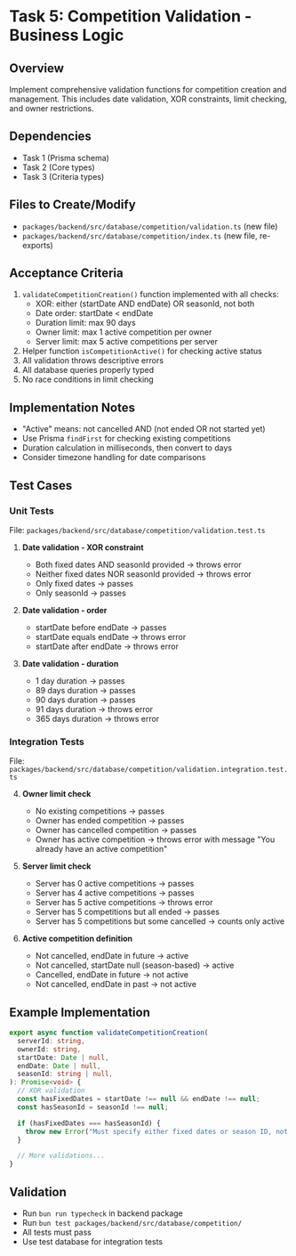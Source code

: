 # Task 5: Competition Validation - Business Logic

## Overview

Implement comprehensive validation functions for competition creation and management. This includes date validation, XOR constraints, limit checking, and owner restrictions.

## Dependencies

- Task 1 (Prisma schema)
- Task 2 (Core types)
- Task 3 (Criteria types)

## Files to Create/Modify

- `packages/backend/src/database/competition/validation.ts` (new file)
- `packages/backend/src/database/competition/index.ts` (new file, re-exports)

## Acceptance Criteria

1. `validateCompetitionCreation()` function implemented with all checks:
   - XOR: either (startDate AND endDate) OR seasonId, not both
   - Date order: startDate < endDate
   - Duration limit: max 90 days
   - Owner limit: max 1 active competition per owner
   - Server limit: max 5 active competitions per server
2. Helper function `isCompetitionActive()` for checking active status
3. All validation throws descriptive errors
4. All database queries properly typed
5. No race conditions in limit checking

## Implementation Notes

- "Active" means: not cancelled AND (not ended OR not started yet)
- Use Prisma `findFirst` for checking existing competitions
- Duration calculation in milliseconds, then convert to days
- Consider timezone handling for date comparisons

## Test Cases

### Unit Tests

File: `packages/backend/src/database/competition/validation.test.ts`

1. **Date validation - XOR constraint**
   - Both fixed dates AND seasonId provided → throws error
   - Neither fixed dates NOR seasonId provided → throws error
   - Only fixed dates → passes
   - Only seasonId → passes

2. **Date validation - order**
   - startDate before endDate → passes
   - startDate equals endDate → throws error
   - startDate after endDate → throws error

3. **Date validation - duration**
   - 1 day duration → passes
   - 89 days duration → passes
   - 90 days duration → passes
   - 91 days duration → throws error
   - 365 days duration → throws error

### Integration Tests

File: `packages/backend/src/database/competition/validation.integration.test.ts`

4. **Owner limit check**
   - No existing competitions → passes
   - Owner has ended competition → passes
   - Owner has cancelled competition → passes
   - Owner has active competition → throws error with message "You already have an active competition"

5. **Server limit check**
   - Server has 0 active competitions → passes
   - Server has 4 active competitions → passes
   - Server has 5 active competitions → throws error
   - Server has 5 competitions but all ended → passes
   - Server has 5 competitions but some cancelled → counts only active

6. **Active competition definition**
   - Not cancelled, endDate in future → active
   - Not cancelled, startDate null (season-based) → active
   - Cancelled, endDate in future → not active
   - Not cancelled, endDate in past → not active

## Example Implementation

```typescript
export async function validateCompetitionCreation(
  serverId: string,
  ownerId: string,
  startDate: Date | null,
  endDate: Date | null,
  seasonId: string | null,
): Promise<void> {
  // XOR validation
  const hasFixedDates = startDate !== null && endDate !== null;
  const hasSeasonId = seasonId !== null;

  if (hasFixedDates === hasSeasonId) {
    throw new Error("Must specify either fixed dates or season ID, not both");
  }

  // More validations...
}
```

## Validation

- Run `bun run typecheck` in backend package
- Run `bun test packages/backend/src/database/competition/`
- All tests must pass
- Use test database for integration tests
